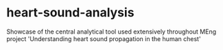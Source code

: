 # heart-sound-analysis
Showcase of the central analytical tool used extensively throughout MEng project 'Understanding heart sound propagation in the human chest'
